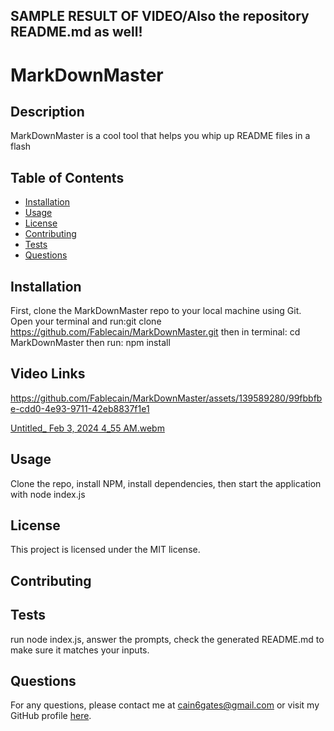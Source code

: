 ## SAMPLE RESULT OF VIDEO/Also the repository README.md as well!

# MarkDownMaster

## Description  
MarkDownMaster is a cool tool that helps you whip up README files in a flash

## Table of Contents
- [Installation](#installation)
- [Usage](#usage)
- [License](#license)
- [Contributing](#contributing)
- [Tests](#tests)
- [Questions](#questions)

## Installation
First, clone the MarkDownMaster repo to your local machine using Git. Open your terminal and run:git clone https://github.com/Fablecain/MarkDownMaster.git then in terminal: cd MarkDownMaster then run: npm install

## Video Links
https://github.com/Fablecain/MarkDownMaster/assets/139589280/99fbbfbe-cdd0-4e93-9711-42eb8837f1e1

[Untitled_ Feb 3, 2024 4_55 AM.webm](https://github.com/Fablecain/MarkDownMaster/assets/139589280/ee84b923-7912-4cc0-a95d-37102213fd1a)


## Usage
Clone the repo, install NPM, install dependencies, then start the application with node index.js

## License
This project is licensed under the MIT license.

## Contributing


## Tests
run node index.js, answer the prompts, check the generated README.md to make sure it matches your inputs.

## Questions
For any questions, please contact me at [cain6gates@gmail.com](mailto:cain6gates@gmail.com) or visit my GitHub profile [here](https://github.com/Fablecain).
